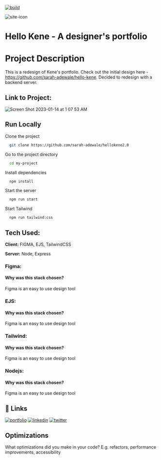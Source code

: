 
[![build](https://img.shields.io/scrutinizer/build/g/sarah-adewale/Vendirr)](https://github.com/sarah-adewale/Vendirr)


![site-icon](https://user-images.githubusercontent.com/49436342/220295370-65281967-72ab-4e69-a764-f690a74d892f.png)


# Hello Kene - A designer's portfolio


# Project Description
This is a redesign of Kene's portfolio. Check out the initial design here - https://github.com/sarah-adewale/hello-kene. Decided to redesign with a backend server. 

## Link to Project: 

![Screen Shot 2023-01-14 at 1 07 53 AM](https://user-images.githubusercontent.com/49436342/220294151-1e62363a-4855-4574-a1b0-71166409801c.png)


## Run Locally

Clone the project

```bash
  git clone https://github.com/sarah-adewale/hellokene2.0
```

Go to the project directory

```bash
  cd my-project
```

Install dependencies

```bash
  npm install
```

Start the server

```bash
  npm run start
```

Start Tailwind

```bash
  npm run tailwind:css 
```


## Tech Used: 

**Client:** FIGMA, EJS, TailwindCSS


**Server:** Node, Express 


### Figma:
#### Why was this stack chosen?

Figma is an easy to use design tool

### EJS:
#### Why was this stack chosen?
Figma is an easy to use design tool

### Tailwind:
#### Why was this stack chosen?
Figma is an easy to use design tool

### Nodejs:
#### Why was this stack chosen?
Figma is an easy to use design tool

## 🔗 Links
[![portfolio](https://img.shields.io/badge/my_portfolio-000?style=for-the-badge&logo=ko-fi&logoColor=white)](https://katherineoelsner.com/)
[![linkedin](https://img.shields.io/badge/linkedin-0A66C2?style=for-the-badge&logo=linkedin&logoColor=white)](https://www.linkedin.com/)
[![twitter](https://img.shields.io/badge/twitter-1DA1F2?style=for-the-badge&logo=twitter&logoColor=white)](https://twitter.com/)


## Optimizations

What optimizations did you make in your code? E.g. refactors, performance improvements, accessibility

